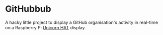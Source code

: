 # GitHubbub

A hacky little project to display a GitHub organisation's
activity in real-time on a Raspberry Pi
[Unicorn HAT](http://shop.pimoroni.com/products/unicorn-hat) display.
